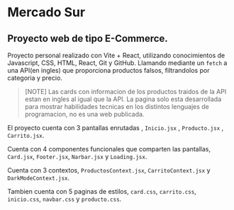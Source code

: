 # Mercado Sur

## Proyecto web de tipo E-Commerce.

Proyecto personal realizado con Vite + React, utilizando conocimientos de Javascript, CSS, HTML, React, Git y GitHub. Llamando mediante un `fetch` a una API(en ingles) que proporciona productos falsos, filtrandolos por categoria y precio. 

>[NOTE]
>Las cards con informacion de los productos traidos de la API estan en ingles al igual que la API. La pagina solo esta desarrollada para mostrar habilidades tecnicas en los distintos lenguajes de programacion, no es una web publicada.

El proyecto cuenta con 3 pantallas enrutadas , `Inicio.jsx` , `Producto.jsx` , `Carrito.jsx`.

Cuenta con 4 componentes funcionales que comparten las pantallas, `Card.jsx`, `Footer.jsx`, `Narbar.jsx` y `Loading.jsx`.

Cuenta con 3 contextos, `ProductosContext.jsx`, `CarritoContext.jsx` y `DarkModeContext.jsx`.

Tambien cuenta con 5 paginas de estilos, `card.css`, `carrito.css`, `inicio.css`, `navbar.css` y `producto.css`.
